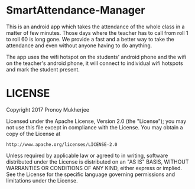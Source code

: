 # SmartAttendance-Manager
This is an android app which takes the attendance of the whole class in a matter of few minutes. Those days where the teacher
has to call from roll 1 to roll 60 is long gone. 
We provide a fast and a better way to take the attendance and even without anyone having to do anything. 

The app uses the wifi hotspot on the students' android phone and the wifi on the teacher's android phone, it will connect to
individual wifi hotspots and mark the student present. 


<h1><b>LICENSE</b></h1>

Copyright 2017 Pronoy Mukherjee

Licensed under the Apache License, Version 2.0 (the "License");
you may not use this file except in compliance with the License.
You may obtain a copy of the License at

    http://www.apache.org/licenses/LICENSE-2.0

Unless required by applicable law or agreed to in writing, software
distributed under the License is distributed on an "AS IS" BASIS,
WITHOUT WARRANTIES OR CONDITIONS OF ANY KIND, either express or implied.
See the License for the specific language governing permissions and
limitations under the License.
